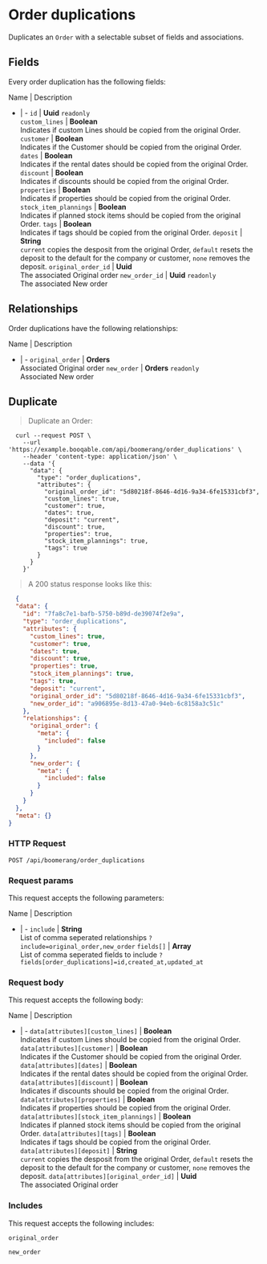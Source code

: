 # Order duplications

Duplicates an `Order` with a selectable subset of fields and associations.

## Fields
Every order duplication has the following fields:

Name | Description
- | -
`id` | **Uuid** `readonly`<br>
`custom_lines` | **Boolean** <br>Indicates if custom Lines should be copied from the original Order.
`customer` | **Boolean** <br>Indicates if the Customer should be copied from the original Order.
`dates` | **Boolean** <br>Indicates if the rental dates should be copied from the original Order.
`discount` | **Boolean** <br>Indicates if discounts should be copied from the original Order.
`properties` | **Boolean** <br>Indicates if properties should be copied from the original Order.
`stock_item_plannings` | **Boolean** <br>Indicates if planned stock items should be copied from the original Order.
`tags` | **Boolean** <br>Indicates if tags should be copied from the original Order.
`deposit` | **String** <br>`current` copies the desposit from the original Order, `default` resets the deposit to the default for the company or customer, `none` removes the deposit. 
`original_order_id` | **Uuid** <br>The associated Original order
`new_order_id` | **Uuid** `readonly`<br>The associated New order


## Relationships
Order duplications have the following relationships:

Name | Description
- | -
`original_order` | **Orders**<br>Associated Original order
`new_order` | **Orders** `readonly`<br>Associated New order


## Duplicate



> Duplicate an Order:

```shell
  curl --request POST \
    --url 'https://example.booqable.com/api/boomerang/order_duplications' \
    --header 'content-type: application/json' \
    --data '{
      "data": {
        "type": "order_duplications",
        "attributes": {
          "original_order_id": "5d80218f-8646-4d16-9a34-6fe15331cbf3",
          "custom_lines": true,
          "customer": true,
          "dates": true,
          "deposit": "current",
          "discount": true,
          "properties": true,
          "stock_item_plannings": true,
          "tags": true
        }
      }
    }'
```

> A 200 status response looks like this:

```json
  {
  "data": {
    "id": "7fa8c7e1-bafb-5750-b89d-de39074f2e9a",
    "type": "order_duplications",
    "attributes": {
      "custom_lines": true,
      "customer": true,
      "dates": true,
      "discount": true,
      "properties": true,
      "stock_item_plannings": true,
      "tags": true,
      "deposit": "current",
      "original_order_id": "5d80218f-8646-4d16-9a34-6fe15331cbf3",
      "new_order_id": "a906895e-8d13-47a0-94eb-6c8158a3c51c"
    },
    "relationships": {
      "original_order": {
        "meta": {
          "included": false
        }
      },
      "new_order": {
        "meta": {
          "included": false
        }
      }
    }
  },
  "meta": {}
}
```

### HTTP Request

`POST /api/boomerang/order_duplications`

### Request params

This request accepts the following parameters:

Name | Description
- | -
`include` | **String** <br>List of comma seperated relationships `?include=original_order,new_order`
`fields[]` | **Array** <br>List of comma seperated fields to include `?fields[order_duplications]=id,created_at,updated_at`


### Request body

This request accepts the following body:

Name | Description
- | -
`data[attributes][custom_lines]` | **Boolean** <br>Indicates if custom Lines should be copied from the original Order.
`data[attributes][customer]` | **Boolean** <br>Indicates if the Customer should be copied from the original Order.
`data[attributes][dates]` | **Boolean** <br>Indicates if the rental dates should be copied from the original Order.
`data[attributes][discount]` | **Boolean** <br>Indicates if discounts should be copied from the original Order.
`data[attributes][properties]` | **Boolean** <br>Indicates if properties should be copied from the original Order.
`data[attributes][stock_item_plannings]` | **Boolean** <br>Indicates if planned stock items should be copied from the original Order.
`data[attributes][tags]` | **Boolean** <br>Indicates if tags should be copied from the original Order.
`data[attributes][deposit]` | **String** <br>`current` copies the desposit from the original Order, `default` resets the deposit to the default for the company or customer, `none` removes the deposit. 
`data[attributes][original_order_id]` | **Uuid** <br>The associated Original order


### Includes

This request accepts the following includes:

`original_order`


`new_order`





